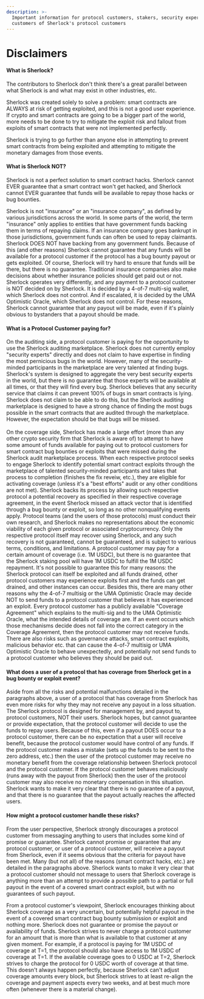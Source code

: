 ```yaml
---
description: >-
  Important information for protocol customers, stakers, security experts, and
  customers of Sherlock's protocol customers
---
```


# Disclaimers

#### What is Sherlock?

The contributors to Sherlock don't think there's a great parallel between what Sherlock is and what may exist in other industries, etc.&#x20;

Sherlock was created solely to solve a problem: smart contracts are ALWAYS at risk of getting exploited, and this is not a good user experience. If crypto and smart contracts are going to be a bigger part of the world, more needs to be done to try to mitigate the exploit risk and fallout from exploits of smart contracts that were not implemented perfectly.&#x20;

Sherlock is trying to go further than anyone else in attempting to prevent smart contracts from being exploited and attempting to mitigate the monetary damages from those events.&#x20;

#### What is Sherlock NOT?

Sherlock is not a perfect solution to smart contract hacks. Sherlock cannot EVER guarantee that a smart contract won't get hacked, and Sherlock cannot EVER guarantee that funds will be available to repay those hacks or bug bounties. &#x20;

Sherlock is not "insurance" or an "insurance company", as defined by various jurisdictions across the world. In some parts of the world, the term "insurance" only applies to entities that have government funds backing them in terms of repaying claims. If an insurance company goes bankrupt in those jurisdictions, government funds can often be used to repay claimants. Sherlock DOES NOT have backing from any government funds. Because of this (and other reasons) Sherlock cannot guarantee that any funds will be available for a protocol customer if the protocol has a bug bounty payout or gets exploited. Of course, Sherlock will try hard to ensure that funds will be there, but there is no guarantee. Traditional insurance companies also make decisions about whether insurance policies should get paid out or not. Sherlock operates very differently, and any payment to a protocol customer is NOT decided on by Sherlock. It is decided by a 4-of-7 multi-sig wallet, which Sherlock does not control. And if escalated, it is decided by the UMA Optimistic Oracle, which Sherlock does not control. For these reasons, Sherlock cannot guarantee that any payout will be made, even if it's plainly obvious to bystanders that a payout should be made.&#x20;

#### What is a Protocol Customer paying for?

On the auditing side, a protocol customer is paying for the opportunity to use the Sherlock auditing marketplace. Sherlock does not currently employ "security experts" directly and does not claim to have expertise in finding the most pernicious bugs in the world. However, many of the security-minded participants in the marketplace are very talented at finding bugs. Sherlock's system is designed to aggregate the very best security experts in the world, but there is no guarantee that those experts will be available at all times, or that they will find every bug. Sherlock believes that any security service that claims it can prevent 100% of bugs in smart contracts is lying. Sherlock does not claim to be able to do this, but the Sherlock auditing marketplace is designed to have a strong chance of finding the most bugs possible in the smart contracts that are audited through the marketplace. However, the expectation should be that bugs will be missed. \
\
On the coverage side, Sherlock has made a large effort (more than any other crypto security firm that Sherlock is aware of) to attempt to have some amount of funds available for paying out to protocol customers for smart contract bug bounties or exploits that were missed during the Sherlock audit marketplace process. When each respective protocol seeks to engage Sherlock to identify potential smart contract exploits through the marketplace of talented security-minded participants and takes that process to completion (finishes the fix reveiw, etc.), they are eligible for activating coverage (unless it's a "best efforts" audit or any other conditions are not met). Sherlock backs its process by allowing such respective protocol a potential recovery as specified in their respective coverage agreement, in the event Sherlock missed an attack vector that is identified through a bug bounty or exploit, so long as no other nonqualifying events apply. Protocol teams (and the users of those protocols) must conduct their own research, and Sherlock makes no representations about the economic viability of each given protocol or associated cryptocurrency. Only the respective protocol itself may recover using Sherlock, and any such recovery is not guaranteed, cannot be guaranteed, and is subject to various terms, conditions, and limitations. A protocol customer may pay for a certain amount of coverage (i.e. 1M USDC), but there is no guarantee that the Sherlock staking pool will have 1M USDC to fulfill the 1M USDC repayment. It's not possible to guarantee this for many reasons: the Sherlock protocol can itself be exploited and all funds drained, other protocol customers may experience exploits first and the funds can get drained, and other instances can occur. Besides this, there are many other reasons why the 4-of-7 multisig or the UMA Optimistic Oracle may decide NOT to send funds to a protocol customer that believes it has experienced an exploit. Every protocol customer has a publicly available "Coverage Agreement" which explains to the multi-sig and to the UMA Optimistic Oracle, what the intended details of coverage are. If an event occurs which those mechanisms decide does not fall into the correct category in the Coverage Agreement, then the protocol customer may not receive funds. There are also risks such as governance attacks, smart contract exploits, malicious behavior etc. that can cause the 4-of-7 multisig or UMA Optimistic Oracle to behave unexpectedly, and potentially not send funds to a protocol customer who believes they should be paid out.&#x20;

#### What does a user of a protocol that has coverage from Sherlock get in a bug bounty or exploit event?

Aside from all the risks and potential malfunctions detailed in the paragraphs above, a user of a protocol that has coverage from Sherlock has even more risks for why they may not receive any payout in a loss situation. The Sherlock protocol is designed for management by, and payout to, protocol customers, NOT their users. Sherlock hopes, but cannot guarantee or provide expectation, that the protocol customer will decide to use the funds to repay users. Because of this, even if a payout DOES occur to a protocol customer, there can be no expectation that a user will receive benefit, because the protocol customer would have control of any funds. If the protocol customer makes a mistake (sets up the funds to be sent to the zero address, etc.) then the user of the protocol customer may receive no monetary benefit from the coverage relationship between Sherlock protocol and the protocol customer. If the protocol customer behaves maliciously (runs away with the payout from Sherlock) then the user of the protocol customer may also receive no monetary compensation in this situation. Sherlock wants to make it very clear that there is no guarantee of a payout, and that there is no guarantee that the payout actually reaches the affected users.

#### How might a protocol customer handle these risks?

From the user perspective, Sherlock strongly discourages a protocol customer from messaging anything to users that includes some kind of promise or guarantee. Sherlock cannot promise or guarantee that any protocol customer, or user of a protocol customer, will receive a payout from Sherlock, even if it seems obvious that the criteria for payout have been met. Many (but not all) of the reasons (smart contract hacks, etc.) are detailed in the paragraphs above. Sherlock wants to make it very clear that a protocol customer should not message to users that Sherlock coverage is anything more than an attempt to provide a possible path to a partial or full payout in the event of a covered smart contract exploit, but with no guarantees of such payout.&#x20;

From a protocol customer's viewpoint, Sherlock encourages thinking about Sherlock coverage as a very uncertain, but potentially helpful payout in the event of a covered smart contract bug bounty submission or exploit and nothing more. Sherlock does not guarantee or promise the payout or availability of funds. Sherlock strives to never charge a protocol customer for an amount that is more than what is available to that customer at any given moment. For example, if a protocol is paying for 1M USDC of coverage at T=1, the protocol should also have access to 1M USDC of coverage at T=1. If the available coverage goes to 0 USDC at T=2, Sherlock strives to charge the protocol for 0 USDC worth of coverage at that time. This doesn't always happen perfectly, because Sherlock can't adjust coverage amounts every block, but Sherlock strives to at least re-align the coverage and payment aspects every two weeks, and at best much more often (whenever there is a material change).&#x20;
